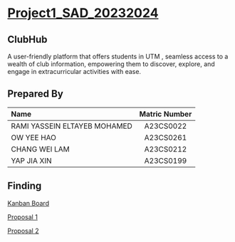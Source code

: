 # <ins>Project1_SAD_20232024


## **ClubHub**

A user-friendly platform that offers students in UTM , seamless access to a wealth of club information, empowering them to discover, explore, and engage in extracurricular activities with ease.

## **Prepared By**

| Name             | Matric Number |
| :---------------- | :-------------: |
| RAMI YASSEIN ELTAYEB MOHAMED    | A23CS0022        |
| OW YEE HAO      | A23CS0261        |
| CHANG WEI LAM       | A23CS0212        |
| YAP JIA XIN       | A23CS0199        |

## **Finding**
[Kanban Board](https://github.com/users/Ramimoha1/projects/2)

[Proposal 1](https://github.com/Ramimoha1/-Project1_SAD_20232024/blob/4db115f8571960a2d305aac9fdd070b47a8bf31d/Proposal/ProjectProposal_grp_8.pdf)

[Proposal 2](https://github.com/Ramimoha1/-Project1_SAD_20232024/blob/4db115f8571960a2d305aac9fdd070b47a8bf31d/Proposal%20Phase%202/ProjectPhase2_grp8.pdf)
